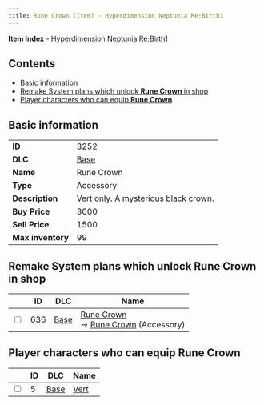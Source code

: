```yaml
---
title: Rune Crown (Item) - Hyperdimension Neptunia Re;Birth1
---
```


[**Item Index**](/neptunia/rb1/item/index.html) - [Hyperdimension Neptunia Re;Birth1](/neptunia/rb1)

## Contents

- [Basic information](#basic-information)
- [Remake System plans which unlock **Rune Crown** in shop](#remake-system-plans-which-unlock-rune-crown-in-shop)
- [Player characters who can equip **Rune Crown**](#player-characters-who-can-equip-rune-crown)
## Basic information

|   |   |
| -- | -- |
| **ID** | 3252 |
| **DLC** | [Base](/neptunia/rb1/dlc/1-base.html) |
| **Name** | Rune Crown |
| **Type** | Accessory |
| **Description** | Vert only. A mysterious black crown. |
| **Buy Price** | 3000 |
| **Sell Price** | 1500 |
| **Max inventory** | 99 |


## Remake System plans which unlock **Rune Crown** in shop

|    | ID | DLC | Name |
| -- | -- | --- | ---- |
| <input type="checkbox" id="rb1-remake-1-636" class="trackbox" /> | 636 | [Base](/neptunia/rb1/dlc/1-base.html) | [Rune Crown](/neptunia/rb1/remake/1-636-rune-crown.html)<br /> → [Rune Crown](/neptunia/rb1/item/1-3252-rune-crown.html) (Accessory) |


## Player characters who can equip **Rune Crown**

|    | ID | DLC | Name |
| -- | -- | --- | ---- |
| <input type="checkbox" id="rb1-player-1-5" class="trackbox" /> | 5 | [Base](/neptunia/rb1/dlc/1-base.html) | [Vert](/neptunia/rb1/player/1-5-vert.html) |
